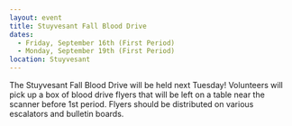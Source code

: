 ```yaml
---
layout: event
title: Stuyvesant Fall Blood Drive
dates:
  - Friday, September 16th (First Period)
  - Monday, September 19th (First Period)
location: Stuyvesant
---
```

The Stuyvesant Fall Blood Drive will be held next Tuesday! Volunteers will pick up a box of blood drive flyers that will be left on a table near the scanner before 1st period. Flyers should be distributed on various escalators and bulletin boards. 
